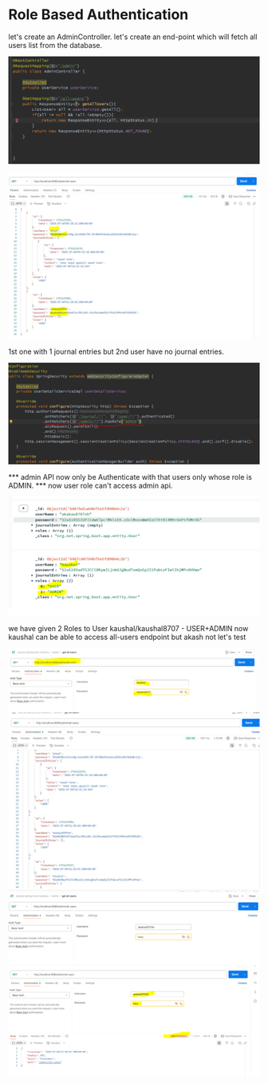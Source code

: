 
Role Based Authentication
=========================

let's create an AdminController. let's create an end-point which will fetch all users list from the database.

![img.png](img.png)

![img_1.png](img_1.png)

1st one with 1 journal entries but 2nd user have no journal entries.

![img_2.png](img_2.png)

*** admin API now only be Authenticate with that users only whose role is ADMIN.
*** now user role can't access admin api.

![img_3.png](img_3.png)

we have given 2 Roles to User kaushal/kaushal8707   - USER+ADMIN
now kaushal can be able to access all-users endpoint but akash not let's test


![img_4.png](img_4.png)
![img_5.png](img_5.png)
![img_6.png](img_6.png)
![img_7.png](img_7.png)




